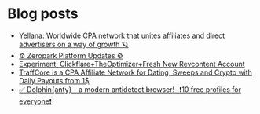 # Blog posts
<!-- BLOG-POST-LIST:START -->
- [Yellana: Worldwide CPA network that unites affiliates and direct advertisers on a way of growth 🪐](https://afflift.com/f/threads/yellana-worldwide-cpa-network-that-unites-affiliates-and-direct-advertisers-on-a-way-of-growth-%F0%9F%AA%90.10512/)
- [⚙️ Zeropark Platform Updates ⚙️](https://afflift.com/f/threads/%E2%9A%99%EF%B8%8F-zeropark-platform-updates-%E2%9A%99%EF%B8%8F.7908/)
- [Experiment: Clickflare+TheOptimizer+Fresh New Revcontent Account](https://afflift.com/f/threads/experiment-clickflare-theoptimizer-fresh-new-revcontent-account.10545/)
- [TraffCore is a CPA Affiliate Network for Dating, Sweeps and Crypto with Daily Payouts from 1$](https://afflift.com/f/threads/traffcore-is-a-cpa-affiliate-network-for-dating-sweeps-and-crypto-with-daily-payouts-from-1.8700/)
- [✅ Dolphin{anty} - a modern antidetect browser! -❗️10 free profiles for everyone❗️](https://afflift.com/f/threads/%E2%9C%85-dolphin-anty-a-modern-antidetect-browser-%E2%9D%97%EF%B8%8F10-free-profiles-for-everyone%E2%9D%97%EF%B8%8F.7310/)
<!-- BLOG-POST-LIST:END -->
